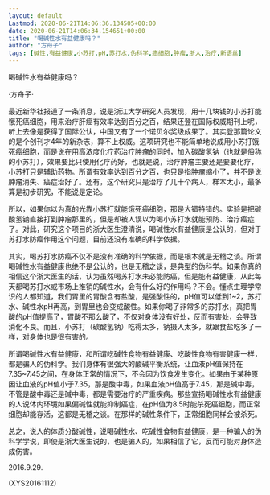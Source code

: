 ```yaml
---
layout: default
Lastmod: 2020-06-21T14:06:36.134505+00:00
date: 2020-06-21T14:06:34.154651+00:00
title: "喝碱性水有益健康吗？"
author: "方舟子"
tags: [碱性,有益健康,小苏打,pH,苏打水,伪科学,癌细胞,肿瘤,浙大,治疗,新语丝]
---
```


喝碱性水有益健康吗？

·方舟子·

最近新华社报道了一条消息，说是浙江大学研究人员发现，用十几块钱的小苏打能饿死癌细胞，用来治疗肝癌有效率达到百分之百，结果还登在国际权威期刊上呢，听上去像是获得了国际公认，中国又有了一个诺贝尔奖级成果了。其实登那篇论文的是个创刊才4年的新杂志，算不上权威。这项研究也不能简单地说成用小苏打饿死癌细胞，而是说在用高浓度化疗药治疗肿瘤的同时，加入碳酸氢钠（也就是俗称的小苏打），效果要比只使用化疗药好，也就是说，治疗肿瘤主要还是要要化疗，小苏打只是辅助药物。所谓有效率达到百分之百，也只是指肿瘤缩小了，并不是说肿瘤消失、癌症治好了。还有，这个研究只是治疗了几十个病人，样本太小，最多算是初步研究，不能说是定论。

所以，如果你以为真的光靠小苏打就能饿死癌细胞，那是大错特错的。实验是把碳酸氢钠直接打到肿瘤那里的，但是却被人误以为喝小苏打水就能预防、治疗癌症了。对此，研究这个项目的浙大医生澄清说，喝碱性水有益健康是公认的，但对于苏打水防癌作用这个问题，目前还没有准确的科学依据。

其实，喝苏打水防癌不仅不是没有准确的科学依据，而是根本就是无稽之谈。所谓喝碱性水有益健康也绝不是公认的，也是无稽之谈，是典型的伪科学。如果你真的相信这个浙大医生的话，认为虽然喝苏打水未必能防癌，但是能有益健康，从此每天都喝苏打水或市场上推销的碱性水，会有什么好的作用吗？不会。懂点生理学常识的人都知道，我们胃里的胃酸含有盐酸，是强酸性的，pH值可以低到1~2，苏打水、碱性水pH再高，到胃里也会变成酸性。如果你喝了非常多的苏打水，真把胃酸的pH值提高了，胃酸不那么酸了，不仅对身体没有好处，反而有害处，会导致消化不良。而且，小苏打（碳酸氢钠）吃得太多，钠摄入太多，就跟食盐吃多了一样，对身体也是很有害的。

所谓喝碱性水有益健康，和所谓吃碱性食物有益健康、吃酸性食物有害健康一样，都是骗人的伪科学。我们身体有很强大的酸碱平衡系统，让血液pH值保持在7.35~7.45之间，在身体正常的情况下，不会因为饮食发生变化。如果由于某种原因让血液的pH值小于7.35，那是酸中毒，如果血液pH值高于7.45，那是碱中毒，不管是酸中毒还是碱中毒，都是需要治疗的严重疾病。那些宣扬喝碱性水有益健康的人说体内环境如果偏碱性就能抑制癌症，在pH值为8.5时能杀死癌细胞，而正常细胞却能存活，这都是无稽之谈。在那样的碱性条件下，正常细胞同样会被杀死。

总之，说人的体质分酸碱性，说喝碱性水、吃碱性食物有益健康，是一种骗人的伪科学学说，即使是浙大医生说的，也是骗人的，如果相信了它，反而可能对身体造成伤害。

2016.9.29.

(XYS20161112)

